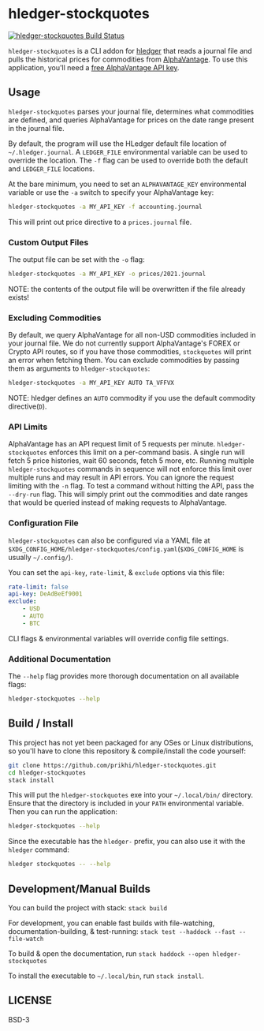 # hledger-stockquotes

[![hledger-stockquotes Build Status](https://travis-ci.org/prikhi/hledger-stockquotes.svg?branch=master)](https://travis-ci.org/prikhi/hledger-stockquotes)

`hledger-stockquotes` is a CLI addon for [hledger](https://hledger.org) that
reads a journal file and pulls the historical prices for commodities from
[AlphaVantage](https://www.alphavantage.co/). To use this application, you'll
need a [free AlphaVantage API key](https://www.alphavantage.co/support/#api-key).


## Usage

`hledger-stockquotes` parses your journal file, determines what commodities are
defined, and queries AlphaVantage for prices on the date range present in the
journal file.

By default, the program will use the HLedger default file location of
`~/.hledger.journal`. A `LEDGER_FILE` environmental variable can be used to
override the location. The `-f` flag can be used to override both the default
and `LEDGER_FILE` locations.

At the bare minimum, you need to set an `ALPHAVANTAGE_KEY` environmental
variable or use the `-a` switch to specify your AlphaVantage key:

```sh
hledger-stockquotes -a MY_API_KEY -f accounting.journal
```

This will print out price directive to a `prices.journal` file.


### Custom Output Files

The output file can be set with the `-o` flag:

```sh
hledger-stockquotes -a MY_API_KEY -o prices/2021.journal
```

NOTE: the contents of the output file will be overwritten if the file already
exists!


### Excluding Commodities

By default, we query AlphaVantage for all non-USD commodities included in your
journal file. We do not currently support AlphaVantage's FOREX or Crypto API
routes, so if you have those commodities, `stockquotes` will print an error
when fetching them. You can exclude commodities by passing them as arguments to
`hledger-stockquotes`:

```sh
hledger-stockquotes -a MY_API_KEY AUTO TA_VFFVX
```

NOTE: hledger defines an `AUTO` commodity if you use the default commodity
directive(`D`).


### API Limits

AlphaVantage has an API request limit of 5 requests per minute.
`hledger-stockquotes` enforces this limit on a per-command basis. A single run
will fetch 5 price histories, wait 60 seconds, fetch 5 more, etc. Running
multiple `hledger-stockquotes` commands in sequence will not enforce this limit
over multiple runs and may result in API errors. You can ignore the request
limiting with the `-n` flag. To test a command without hitting the API, pass
the `--dry-run` flag. This will simply print out the commodities and date
ranges that would be queried instead of making requests to AlphaVantage.


### Configuration File

`hledger-stockquotes` can also be configured via a YAML file at
`$XDG_CONFIG_HOME/hledger-stockquotes/config.yaml`(`$XDG_CONFIG_HOME` is
usually `~/.config/`).

You can set the `api-key`, `rate-limit`, & `exclude` options via this file:

```yaml
rate-limit: false
api-key: DeAdBeEf9001
exclude:
    - USD
    - AUTO
    - BTC
```

CLI flags & environmental variables will override config file settings.


### Additional Documentation

The `--help` flag provides more thorough documentation on all available flags:

```sh
hledger-stockquotes --help
```


## Build / Install

This project has not yet been packaged for any OSes or Linux distributions, so
you'll have to clone this repository & compile/install the code yourself:

```sh
git clone https://github.com/prikhi/hledger-stockquotes.git
cd hledger-stockquotes
stack install
```

This will put the `hledger-stockquotes` exe into your `~/.local/bin/`
directory. Ensure that the directory is included in your `PATH` environmental
variable. Then you can run the application:

```sh
hledger-stockquotes --help
```

Since the executable has the `hledger-` prefix, you can also use it with the
`hledger` command:

```sh
hledger stockquotes -- --help
```


## Development/Manual Builds

You can build the project with stack: `stack build`

For development, you can enable fast builds with file-watching,
documentation-building, & test-running: `stack test --haddock --fast --file-watch`

To build & open the documentation, run `stack haddock --open hledger-stockquotes`

To install the executable to `~/.local/bin`, run `stack install`.


## LICENSE

BSD-3
